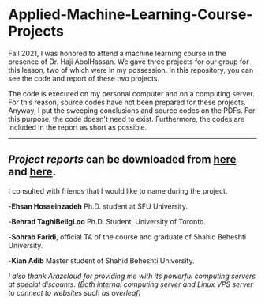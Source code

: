 # Applied-Machine-Learning-Course-Projects
Fall 2021, I was honored to attend a machine learning course in the presence of Dr. Haji AbolHassan. We gave three projects for our group for this lesson, two of which were in my possession. In this repository, you can see the code and report of these two projects.

The code is executed on my personal computer and on a computing server. For this reason, source codes have not been prepared for these projects. Anyway, I put the sweeping conclusions and source codes on the PDFs. For this purpose, the code doesn't need to exist. Furthermore, the codes are included in the report as short as possible.

------
*Project reports* can be downloaded from [here](https://github.com/arashsajjadi/Applied-Machine-Learning-Course-Projects/blob/main/Hiv_project_report.pdf) and [here](https://github.com/arashsajjadi/Applied-Machine-Learning-Course-Projects/blob/main/Tox21_project_report.pdf).
-----

I consulted with friends that I would like to name during the project.

-**Ehsan Hosseinzadeh** Ph.D. student at SFU University.

-**Behrad TaghiBeilgLoo** Ph.D. Student, University of Toronto.

-**Sohrab Faridi**, official TA of the course and graduate of Shahid Beheshti University.

-**Kian Adib** Master student of Shahid Beheshti University.



*I also thank Arazcloud for providing me with its powerful computing servers at special discounts. (Both internal computing server and Linux VPS server to connect to websites such as overleaf)*
